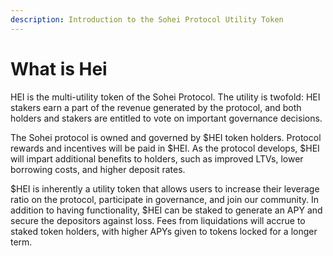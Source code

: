 ```yaml
---
description: Introduction to the Sohei Protocol Utility Token
---
```


# What is Hei

HEI is the multi-utility token of the Sohei Protocol. The utility is twofold: HEI stakers earn a part of the revenue generated by the protocol, and both holders and stakers are entitled to vote on important governance decisions.

The Sohei protocol is owned and governed by $HEI token holders. Protocol rewards and incentives will be paid in $HEI. As the protocol develops, $HEI will impart additional benefits to holders, such as improved LTVs, lower borrowing costs, and higher deposit rates.

$HEI is inherently a utility token that allows users to increase their leverage ratio on the protocol, participate in governance, and join our community. In addition to having functionality, $HEI can be staked to generate an APY and secure the depositors against loss. Fees from liquidations will accrue to staked token holders, with higher APYs given to tokens locked for a longer term.
